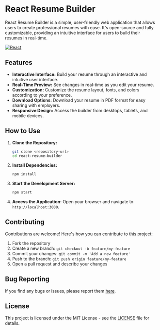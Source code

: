 # React Resume Builder

React Resume Builder is a simple, user-friendly web application that allows users to create professional resumes with ease. It's open-source and fully customizable, providing an intuitive interface for users to build their resumes in real-time.

[![React](https://img.shields.io/badge/React-16.13.1-blue)](https://reactjs.org/)

## Features

- **Interactive Interface:** Build your resume through an interactive and intuitive user interface.
- **Real-Time Preview:** See changes in real-time as you edit your resume.
- **Customization:** Customize the resume layout, fonts, and colors according to your preference.
- **Download Options:** Download your resume in PDF format for easy sharing with employers.
- **Responsive Design:** Access the builder from desktops, tablets, and mobile devices.

## How to Use

1. **Clone the Repository:**
   ```bash
   git clone <repository-url>
   cd react-resume-builder
   ```

2. **Install Dependencies:**
   ```bash
   npm install
   ```

3. **Start the Development Server:**
   ```bash
   npm start
   ```

4. **Access the Application:**
   Open your browser and navigate to `http://localhost:3000`.

## Contributing

Contributions are welcome! Here's how you can contribute to this project:

1. Fork the repository
2. Create a new branch: `git checkout -b feature/my-feature`
3. Commit your changes: `git commit -m 'Add a new feature'`
4. Push to the branch: `git push origin feature/my-feature`
5. Open a pull request and describe your changes

## Bug Reporting

If you find any bugs or issues, please report them [here](https://github.com/Rohitashsingh89/OpenResumeBuilder/issues/new).

## License

This project is licensed under the MIT License - see the [LICENSE](LICENSE) file for details.
